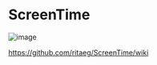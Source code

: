 # ScreenTime
![image](https://user-images.githubusercontent.com/114121814/193053074-db270bde-7c9b-4baa-9308-8ff583b3c6f2.png)

https://github.com/ritaeg/ScreenTime/wiki
